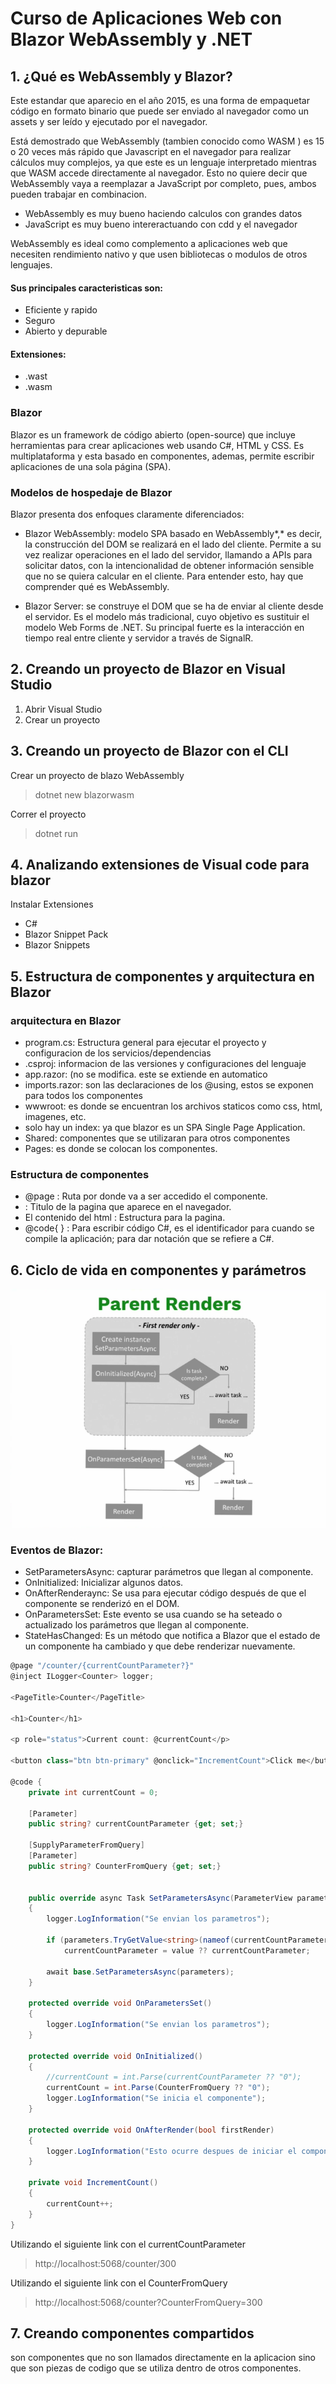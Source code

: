# Curso de Aplicaciones Web con Blazor WebAssembly y .NET

## 1. ¿Qué es WebAssembly y Blazor?

Este estandar que aparecio en el año 2015, es una forma de empaquetar código en formato binario que puede ser enviado al navegador como un assets y ser leído y ejecutado por el navegador.

Está demostrado que WebAssembly (tambien conocido como WASM ) es 15 o 20 veces más rápido que Javascript en el navegador para realizar cálculos muy complejos, ya que este es un lenguaje interpretado mientras que WASM accede directamente al navegador. Esto no quiere decir que WebAssembly vaya a reemplazar a JavaScript por completo, pues, ambos pueden trabajar en combinacion.

- WebAssembly es muy bueno haciendo calculos con grandes datos
- JavaScript es muy bueno intereractuando con cdd y el navegador


WebAssembly es ideal como complemento a aplicaciones web que necesiten rendimiento nativo y que usen bibliotecas o modulos de otros lenguajes.

#### Sus principales caracteristicas son:

- Eficiente y rapido
- Seguro
- Abierto y depurable

#### Extensiones:

- .wast
- .wasm



### Blazor
Blazor es un framework de código abierto (open-source) que incluye herramientas para crear aplicaciones web usando C#, HTML y CSS. Es multiplataforma y esta basado en componentes, ademas, permite escribir aplicaciones de una sola página (SPA).

### Modelos de hospedaje de Blazor
Blazor presenta dos enfoques claramente diferenciados:

- Blazor WebAssembly: modelo SPA basado en WebAssembly*,* es decir, la construcción del DOM se realizará en el lado del cliente. Permite a su vez realizar operaciones en el lado del servidor, llamando a APIs para solicitar datos, con la intencionalidad de obtener información sensible que no se quiera calcular en el cliente. Para entender esto, hay que comprender qué es WebAssembly.

- Blazor Server: se construye el DOM que se ha de enviar al cliente desde el servidor. Es el modelo más tradicional, cuyo objetivo es sustituir el modelo Web Forms de .NET. Su principal fuerte es la interacción en tiempo real entre cliente y servidor a través de SignalR.

## 2. Creando un proyecto de Blazor en Visual Studio

1. Abrir Visual Studio
2. Crear un proyecto 


## 3. Creando un proyecto de Blazor con el CLI

Crear un proyecto de blazo WebAssembly
> dotnet new blazorwasm

Correr el proyecto
> dotnet run 

## 4. Analizando extensiones de Visual code para blazor

Instalar Extensiones
 - C#
 - Blazor Snippet Pack
 - Blazor Snippets

## 5. Estructura de componentes y arquitectura en Blazor

### arquitectura en Blazor

- program.cs: Estructura general para ejecutar el proyecto y configuracion de los servicios/dependencias
- .csproj: informacion de las versiones y configuraciones del lenguaje
- app.razor: (no se modifica. este se extiende en automatico
- imports.razor: son las declaraciones de los @using, estos se exponen para todos los componentes
- wwwroot: es donde se encuentran los archivos staticos como css, html, imagenes, etc.
- solo hay un index: ya que blazor es un SPA Single Page Application.
- Shared: componentes que se utilizaran para otros componentes
- Pages: es donde se colocan los componentes.

### Estructura de componentes

- @page : Ruta por donde va a ser accedido el componente.
- <PageTitle> : Titulo de la pagina que aparece en el navegador.
- El contenido del html : Estructura para la pagina.
- @code{ } : Para escribir código C#, es el identificador para cuando se compile la aplicación; para dar notación que se refiere a C#.


## 6. Ciclo de vida en componentes y parámetros



![](./imgs/parent_renders.png)

### Eventos de Blazor:

- SetParametersAsync: capturar parámetros que llegan al componente. 
- OnInitialized: Inicializar algunos datos. 
- OnAfterRenderaync: Se usa para ejecutar código después de que el componente se renderizó en el DOM. 
- OnParametersSet: Este evento se usa cuando se ha seteado o actualizado los parámetros que llegan al componente. 
- StateHasChanged: Es un método que notifica a Blazor que el estado de un componente ha cambiado y que debe renderizar nuevamente.

~~~csharp
@page "/counter/{currentCountParameter?}"
@inject ILogger<Counter> logger;

<PageTitle>Counter</PageTitle>

<h1>Counter</h1>

<p role="status">Current count: @currentCount</p>

<button class="btn btn-primary" @onclick="IncrementCount">Click me</button>

@code {
    private int currentCount = 0;

    [Parameter]
    public string? currentCountParameter {get; set;}

    [SupplyParameterFromQuery]
    [Parameter]
    public string? CounterFromQuery {get; set;}

    
    public override async Task SetParametersAsync(ParameterView parameters)
    {
        logger.LogInformation("Se envian los parametros");

        if (parameters.TryGetValue<string>(nameof(currentCountParameter), out var value))
            currentCountParameter = value ?? currentCountParameter;

        await base.SetParametersAsync(parameters);
    }

    protected override void OnParametersSet()
    {
        logger.LogInformation("Se envian los parametros");
    }

    protected override void OnInitialized()
    {
        //currentCount = int.Parse(currentCountParameter ?? "0");
        currentCount = int.Parse(CounterFromQuery ?? "0");
        logger.LogInformation("Se inicia el componente");
    }

    protected override void OnAfterRender(bool firstRender)
    {
        logger.LogInformation("Esto ocurre despues de iniciar el componente");
    }

    private void IncrementCount()
    {
        currentCount++;
    }
}
~~~

Utilizando el siguiente link con el currentCountParameter
> http://localhost:5068/counter/300


Utilizando el siguiente link con el CounterFromQuery
> http://localhost:5068/counter?CounterFromQuery=300



## 7. Creando componentes compartidos

son componentes que no son llamados directamente en la aplicacion sino que son piezas de codigo que se utiliza dentro de otros componentes.




